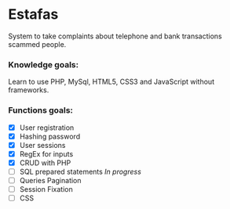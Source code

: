 # Estafas
System to take complaints about telephone and bank transactions scammed people.

### Knowledge goals: 
Learn to use PHP, MySql, HTML5, CSS3 and JavaScript without frameworks.

### Functions goals:
- [x] User registration
- [x] Hashing password
- [x] User sessions
- [x] RegEx for inputs
- [x] CRUD with PHP
- [ ] SQL prepared statements _In progress_
- [ ] Queries Pagination
- [ ] Session Fixation
- [ ] CSS
